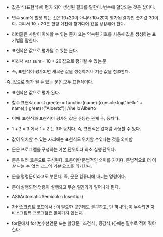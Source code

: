 -  값은 식(표현식)이 평가 되어 생성된 결과를 말한다. 변수에 할당되는 것은 값이다. 

- 변수 sum에 할당 되는 것은 10+20이 아니라 10+20이 평가된 결과인 숫자값 30이다. 따라서 10 + 20은 할당 이전에 평가되어 값을 생성해야 한다.

- 리터럴은 사람이 이해할 수 잇는 문자 또는 약속된 기호를 사용해 값을 생성하는 표기법을 말한다.

- 표현식은 값으로 평가될 수 있는 문다. 

- 따라서 var sum = 10 + 20 값으로 평가될 수 있는 문

- 즉, 표현식이 평가되면 새로운 값을 생성하거나 기존 값을 참조한다.

-즉, 값으로 평가 될 수 있는 문은 모두 표현식이다. 

- 표현식은 값으로 평가 된다.

- 함수 표현식 const greeter = function(name) {console.log("hello" + name);}
greeter("Alberto"); //hello Alberto

- 이때, 표현식과 표현식이 평가된 값은 동등한 관계 즉, 동치다.

- 1 + 2 = 3 에서 1 + 2 는 3과 동치다. 즉, 표현식은 값처럼 사용할 수 있다.

- 값이 위치할 수 있는 자리에는 표현식도 위치할 수있다는 것을 의미함

- 문은 프로그램을 구성하는 기본 단위이자 최소 실행 단위다.

- 문은 여러 토큰으로 구성된다. 토큰이란 문법적인 의미를 가지며, 문법적으로 더 이상 나눌 수 없는 코드의 기본 요소를 의미한다.

- 문을 명령문이라고도 부른다. 즉, 문은 컴퓨터에 내리는 명령이다.

- 문이 실행되면 명령이 실행되고 무슨 일인가가 일어나게 된다.

- ASI(Automatic Semicolon Insertion)

- 자바스크립트 코드에서 ; 이 필요한 곳인데도 불구하고, 단 하나의 ;이 누락되면 자바스크립트 프로그램은 돌아가지 않는다.

- for문에서 for(변수선언문 또는 할당문 ; 조건식 ; 증감식;){}에는 필수로 적어 줘야 한다.

